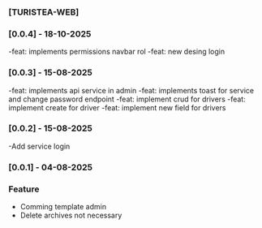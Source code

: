 ### [TURISTEA-WEB]

### [0.0.4] - 18-10-2025
-feat: implements permissions navbar rol
-feat: new desing login

### [0.0.3] - 15-08-2025 
-feat: implements api service in admin
-feat: implements toast for service and change password endpoint
-feat: implement crud for drivers
-feat: implement create for driver
-feat: implement new field for drivers

### [0.0.2] - 15-08-2025 
-Add service login

### [0.0.1] - 04-08-2025 
### Feature
- Comming template admin 
- Delete archives not necessary
